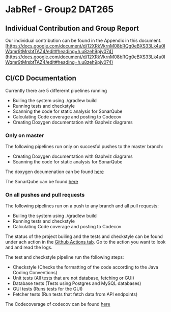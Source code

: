 # JabRef - Group2 DAT265

## Individual Contribution and Group Report

Our individual contribution can be found in the Appendix in this document.
[https://docs.google.com/document/d/12XRkVkrnM08bRQg0eBXS33Lk4u0lWqmr9tMrsbtTAZ4/edit#heading=h.u8zeh9pjy074](https://docs.google.com/document/d/12XRkVkrnM08bRQg0eBXS33Lk4u0lWqmr9tMrsbtTAZ4/edit#heading=h.u8zeh9pjy074)

## CI/CD Documentation

Currently there are 5 differernt pipelines running

- Builing the system using ./gradlew build
- Running tests and checkstyle
- Scanning the code for static analysis for SonarQube
- Calculating Code coverage and posting to Codecov
- Creating Doxygen documentation with Gaphviz diagrams

### Only on master

The following pipelines run only on succesful pushes to the master branch:

- Creating Doxygen documentation with Gaphviz diagrams
- Scanning the code for static analysis for SonarQube

The doxygen documenation can be found [here](https://group2dat265.github.io/)

The SonarQube can be found [here](http://157.230.19.67:9000/dashboard?id=dat265group2)

### On all pushes and pull requests

The following pipelines run on a push to any branch and all pull requests:

- Builing the system using ./gradlew build
- Running tests and checkstyle
- Calculating Code coverage and posting to Codecov

The status of the project builing and the tests and checkstyle can be found under ach action in the [Github Actions tab](https://github.com/group2DAT265/group2DAT265.github.io/actions). Go to the action you want to look and and read the logs.

The test and checkstyle pipeline run the following steps:

- Checkstyle (Checks the formatting of the code according to the Java Coding Conventions)
- Unit tests (All tests that are not database, fetching or GUI)
- Database tests (Tests using Postgres and MySQL databases)
- GUI tests (Runs tests for the GUI)
- Fetcher tests (Run tests that fetch data from API endpoints)

The Codecoverage of codecov can be found [here](https://codecov.io/gh/group2DAT265/group2DAT265.github.io)
